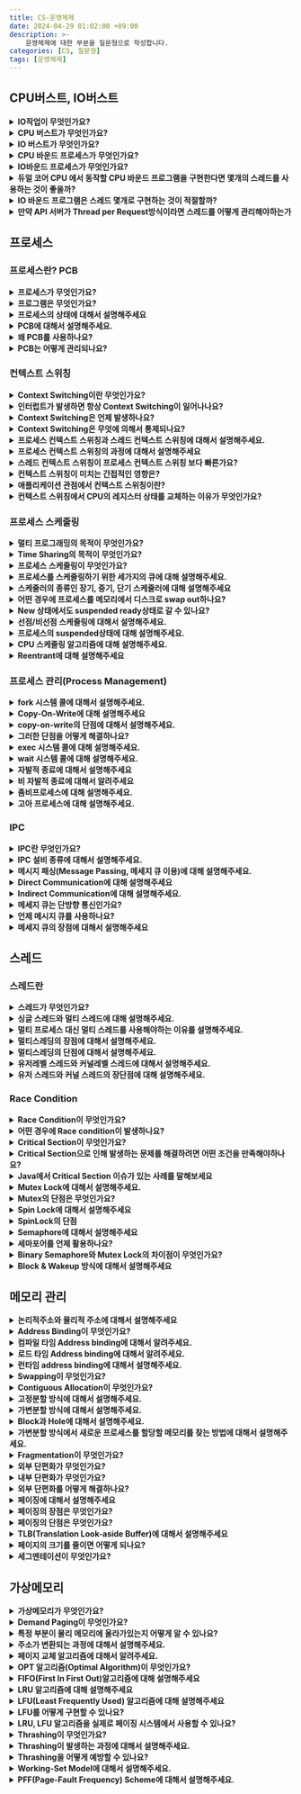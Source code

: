 ```yaml
---
title: CS-운영체제
date: 2024-04-29 01:02:00 +09:00
description: >-
    운영체제에 대한 부분을 질문형으로 작성합니다.
categories: [CS, 질문형]
tags: [운영체제]
---
```



## CPU버스트, IO버스트

<details>
<summary><b>IO작업이 무엇인가요?</b></summary>
<div markdown="1">   

- 파일을 읽고 쓰거나
- 네트워크를 통해서 데이터를 주고받거나
- 입출력 장치와 데이터를 주고받는 것
</div>
</details>

<details>
<summary><b>CPU 버스트가 무엇인가요?</b></summary>
<div markdown="1">       

프로세스가 CPU에서 한번에 연속적으로 실행되는 시간을 말합니다.
</div>
</details>

<details>
<summary><b>IO 버스트가 무엇인가요?</b></summary>
<div markdown="1">       

프로세스가 IO작업을 요청하고 결과를 받기까지 기다리는 시간을 말합니다.
</div>
</details>

<details>
<summary><b>CPU 바운드 프로세스가 무엇인가요?</b></summary>
<div markdown="1">       

- 프로세스의 IO버스트가 적고 CPU버스트가 많은 것을 말한다. 
- 동영상 편집 프로그램과 머신러닝 프로그램이 그 예이다.
</div>
</details>

<details>
<summary><b>IO바운드 프로세스가 무엇인가요?</b></summary>
<div markdown="1">       

- IO버스트가 많은 프로세스를 말한다.
- 일반적인 백엔드 API서버가 IO바운드 프로세스의 예이다.
- DB나 캐시서버에 데이터를 요청하는 것이 IO작업이고 네트워크를 타기 때문에 CPU에서 명령을 처리하는 것보다 오래 걸린다.
</div>
</details>

<details>
<summary><b>듀얼 코어 CPU 에서 동작할 CPU 바운드 프로그램을 구현한다면 몇개의 스레드를 사용하는 것이 좋을까?</b></summary>
<div markdown="1">       

CPU 바운드 프로그램은 스레드의 갯수가 너무 많아지면 오히려 컨텍스트 스위칭이 자주 발생해 오버헤드가 늘어납니다.
스레드의 갯수가 코어의 갯수와 가까울수록 하나의 작업을 오랫동안 이어나갈 수 있기 때문에 CPU 코어의 갯수와 같거나, 크게 벗어나지 않는 갯수의 스레드를 사용하는 것이 좋다고 생각한다.
</div>
</details>

<details>
<summary><b>IO 바운드 프로그램은 스레드 몇개로 구현하는 것이 적절할까?</b></summary>
<div markdown="1">     

CPU 바운드 프로그램처럼 가이드라인이 있지 않고 컴퓨터의 스펙, 프로그램의 특성에 따라서 적절한 스레드의 수를 찾아야합니다.
</div>
</details>

<details>
<summary><b>만약 API 서버가 Thread per Request방식이라면 스레드를 어떻게 관리해야하는가</b></summary>
<div markdown="1">       

백엔드 API서버가 요청이 올때마다 전담 스레드를 할당하는 `Thread per Request` 방식이라면 API서버에 스레드를 미리 만들어두고 요청이 올 때마다 스레드를 할당하는 것이 좋습니다. 몇개의 스레드를 만들어 놓을지는 여러가지 상황을 고려해서 결정해야합니다.
- API 서버의 하드웨어 스펙
- API 애플리케이션의 IO버스트 기준
- 예상되는 트래픽의 패턴
</div>
</details>

## 프로세스

### 프로세스란? PCB

<details>
<summary><b>프로세스가 무엇인가요?</b></summary>
<div markdown="1">    

프로세스란 메모리에 올라와서 실행되고 있는 작업의 단위를 말합니다.
</div>
</details>

<details>
<summary><b>프로그램은 무엇인가요?</b></summary>
<div markdown="1">     

하드디스크와 같은 저장장치에 저장되어있는 실행코드를 뜻합니다.
</div>
</details>

<details>
<summary><b>프로세스의 상태에 대해서 설명해주세요</b></summary>
<div markdown="1">     

- `New`: 프로세스가 처음 생성된 상태 말합니다.
- `Ready`: 프로세스가 CPU를 할당받기를 기다리는 상태
- `Running`: 프로세스가 CPU를 할당받고 명령을 수행중인 상태
- `Waiting`: 프로세스가 어떠한 이벤트가 발생하기를 기다리는 상태. CPU를 할당해도 당장 명령을 수행할 수 없는 상태입니다. IO작업을 기다리거나 시스템 자원을 기다리는 경우입니다.
- `Terminated`: 프로세스가 실행을 마친 상태입니다. 그래도 아직 완전히 프로세스가 제거된 상태는 아닙니다.
</div>
</details>

<details>
<summary><b>PCB에 대해서 설명해주세요.</b></summary>
<div markdown="1">     

PCB는 운영체제가 프로세스를 관리하기 위해 프로세스별로 가지고 있는 정보입니다.

프로세스의 상태와 프로세스 아이디, 프로그램 카운터, 레지스터등의 정보를 담고 있습니다.
</div>
</details>

<details>
<summary><b>왜 PCB를 사용하나요?</b></summary>
<div markdown="1">      

프로세스가 여러 개일 때 프로세스를 스케줄링을 통해서 관리합니다. 어떤 프로세스인지 알아야 관리가 가능합니다. 그래서 프로세스의 정보를 담고 있는 PCB가 필요합니다.
- CPU를 점유한 시간, 스케줄링 정보가 담겨있어 운영체제가 최적의 스케줄링 알고리즘을 적용할 수 있도록 도와준다.
- 프로세스의 코드, 데이터, 스택영역의 메모리 위치와 한계가 명시되어 있어 메모리 관리를 용이하게 한다. 
- 컨텍스트 스위칭 시 CPU의 레지스터 값을 저장하고 복구할 수 있도록 해준다.
- 프로세스의 접근 권한등의 정보가 있어 자원에 대한 보안 접근제어가 가능하게 해준다.
</div>
</details>

<details>
<summary><b>PCB는 어떻게 관리되나요?</b></summary>
<div markdown="1">      

PCB는 일반적으로 이중 연결리스트 방식으로 관리됩니다. 새로운 프로세스가 생성될 때마다 새로운 PCB가 PCB List Head에 붙고, 프로세스가 종료되면 연결리스트에서 unlink시키는 방식으로 관리됩니다.
</div>
</details>

### 컨텍스트 스위칭

<details>
<summary><b>Context Switching이란 무엇인가요?</b></summary>
<div markdown="1">      

프로세스가 실행되다가 CPU를 다른 프로세스로 넘겨주는 과정을 말합니다. 운영체제가 CPU를 내어주는 프로세스의 상태를 PCB에 저장하고, CPU를 새롭게 얻어오는 프로세스의 상태를 PCB를 통해 읽어옵니다.
</div>
</details>


<details>
<summary><b>인터럽트가 발생하면 항상 Context Switching이 일어나나요?</b></summary>
<div markdown="1">   

시스템 콜이나 인터럽트가 발생한다고 해서 무조건 Context Switching이 일어나는 것은 아닙니다. 다른 프로세스에 프로세서가 넘어가야 Context Switching 입니다. 인터럽트가 발생해도 기존에 수행하던 프로세스를 이어서 수행하는 경우도 있습니다.
</div>
</details>

<details>
<summary><b>Context Switching은 언제 발생하나요?</b></summary>
<div markdown="1">  

- 인터럽트가 발생하거나,
- CPU 사용시간을 모두 소모했거나,
- 입출력을 위해 대기해야 하는 경우 발생합니다.
</div>
</details>

<details>
<summary><b>Context Switching은 무엇에 의해서 통제되나요?</b></summary>
<div markdown="1">     

OS 커널에 의해서 통제됩니다.
</div>
</details>

<details>
<summary><b>프로세스 컨텍스트 스위칭과 스레드 컨텍스트 스위칭에 대해서 설명해주세요.</b></summary>
<div markdown="1">       
다른 프로세스들끼리 스위칭을 하는것을 `Process Context Switching`이라고 하고, 같은 프로세스의 스레드들끼리의 스위칭을 `Thread Context Switching`이라고 합니다.

둘의 공통점은

- 커널모드에서 실행된다. 컨텍스트 스위칭을 할 때는 통제권이 커널로 넘어갑니다.
- CPU의 레지스터 상태를 교체한다.

둘의 차이점은

- 스레드 컨텍스트 스위칭은 같은 프로세스에 속하기 때문에 주소관련 처리를 해줄 필요가 없다. 프로세스의 메모리 영역을 공유하기 때문이다.
- 다른 프로세스에 속하는 스레드들끼리 컨텍스트 스위칭이 일어났을 때는 메모리 주소 체계가 다르기 때문에 메모리 주소관련 처리를 추가로 수행해주어야한다. `MMU`도 새로운 프로세스의 주소체계를 바라볼 수 있도록 수정해주어야하고, 가상 메모리 주소와 실제 물리메모리 주소의 매핑정보가 담긴 `TLB`도 비워주어야한다.
</div>
</details>

<details>
<summary><b>프로세스 컨텍스트 스위칭의 과정에 대해서 설명해주세요</b></summary>
<div markdown="1">    

프로세스 컨텍스트 스위칭은 서로 다른 프로세스에 속하는 스레드들끼리 스위칭이 일어나는 것을 말합니다. 기존에 수행되던 쓰레드의 CPU상태를 저장하고, 새로운 스레드의 CPU상태를 로딩합니다. 이 과정에서 MMU가 새로운 프로세스의 메모리를 바라보도록 수정되고, TLB를 완전히 비워줍니다. 이 작업을 해주지 않으면 이전에 수행되던 프로세스의 메모리 영역에 접근하게 됩니다. 이 과정을 마치면 컨텍스트 스위칭이 끝납니다.
</div>
</details>

<details>
<summary><b>스레드 컨텍스트 스위칭이 프로세스 컨텍스트 스위칭 보다 빠른가요?</b></summary>
<div markdown="1">   

네. 프로세스 컨텍스트 스위칭에서는 메모리 관련 처리를 추가로 해주어야하기 때문에 스레드 컨텍스트 스위칭이 더 빠릅니다.
</div>
</details>

<details>
<summary><b>컨텍스트 스위칭이 미치는 간접적인 영향은?</b></summary>
<div markdown="1">   

캐시오염(cache pollution)이 있습니다. 캐시는 CPU옆에 붙어서 자주 사용하는 데이터들을 담아두어 메모리까지 가지않고도 데이터를 빠르게 가져올 수 있도록 도와주는 역할을 하는데, 프로세스 컨텍스트 스위칭이 일어나면 이전에 수행되던 프로세스가 사용하던 내용이 캐시에 담겨져 있기 때문에 필요로 하는 정보가 없을 확률이 큽니다. 그래서 메모리에 접근해야하기 때문에 성능에 안좋은 영향을 끼치기도 합니다.
</div>
</details>

<details>
<summary><b>애플리케이션 관점에서 컨텍스트 스위칭이란?</b></summary>
<div markdown="1">       
애플리케이션 관점에서는 순수한 오버헤드입니다. 프로그램의 동작과는 상관없이 CPU를 잡아먹는 간접 비용입니다.
</div>
</details>

<details>
<summary><b>컨텍스트 스위칭에서 CPU의 레지스터 상태를 교체하는 이유가 무엇인가요?</b></summary>
<div markdown="1">  

CPU의 레지스터에는 프로세스를 수행하기 위한 데이터들이 담겨있습니다. 프로세스의 스위칭이 일어나서 프로세스가 다시 수행될 때 상태정보를 담고 있어야 하기 때문이다.
</div>
</details>


### 프로세스 스케줄링

<details>
<summary><b>멀티 프로그래밍의 목적이 무엇인가요?</b></summary>
<div markdown="1">       

CPU를 최대한 활용하기 위해서 몇몇 프로세스를 항상 실행시키는 것 입니다. 
</div>
</details>

<details>
<summary><b>Time Sharing의 목적이 무엇인가요?</b></summary>
<div markdown="1">       

프로세스간에 CPU를 빠르게 전환해서 사용자가 각 프로그램이 실행되는 동안 서로 상호작용할 수 있도록 하는 것 입니다.
</div>
</details>

<details>
<summary><b>프로세스 스케줄링이 무엇인가요?</b></summary>
<div markdown="1">       

프로세스 스케줄링이란 CPU를 어떤 프로세스에 할당할 것인지 결정하는 것을 말합니다.
</div>
</details>

<details>
<summary><b>프로세스를 스케줄링하기 위한 세가지의 큐에 대해 설명해주세요.</b></summary>
<div markdown="1">       

프로세스를 스케줄링 하기 위한 큐에는 `Job Queue`, `Ready Queue`, `Device Queue`가 있습니다. 
- `Job Queue`는 하드디스크에 있는 프로그램이 실행되기 위해 메인 메모리의 할당을 기다리는 큐
- `Ready Queue`는 현재 메모리 내에 있고, CPU를 할당받기를 기다리는 프로세스의 집합,
- `Device Queue`는 Device I/O작업을 대기하고 있는 프로세스의 집합입니다.

</div>
</details>

<details>
<summary><b>스케줄러의 종류인 장기, 중기, 단기 스케줄러에 대해 설명해주세요</b></summary>
<div markdown="1">       

![image](https://github.com/mynameisjaehoon/mynameisjaehoon.github.io/assets/76734067/228fd52a-91d4-42fa-b9a2-ca0703fbd6d5)

사용할 수 있는 메모리는 한정되어 있는데 프로세스들이 한꺼번에 메모리에 올라올 경우 디스크에 임시로 저장됩니다. 장기스케줄러는 디스크에 있는 프로세스 중에서 어떤 프로세스를 Ready Queue로 보낼지 결정하는 스케줄러입니다. 디스크와 메모리 사이의 스케줄링을 담당하고 `실행중인 프로세스의 수를 제어한다는 점`이 특징입니다.

단기 스케줄러는 메모리에 올라와 있는 프로세스 중 어떤 프로세스에게 CPU를 할당할지를 결정합니다. 메모리와 CPU사이의 스케줄링 담당하여 Ready Queue에 있는 프로세스중 어떤 프로세스에 CPU를 할당할지 결정합니다.

중기 스케줄러는 여유공간의 마련을 위해 어떤 프로세스를 메모리에서 디스크로 swap out 할지 결정하는 스케줄러입니다. 시스템의 메모리에 너무 많은 프로그램이 올라오는 것을 제어하기 위해서 사용합니다. 이 스케줄러도 `실행중인 프로세스의 수를 제어한다는 점`이 특징입니다.

</div>
</details>

<details>
<summary><b>어떤 경우에 프로세스를 메모리에서 디스크로 swap out하나요?</b></summary>
<div markdown="1">       
ready 상태에서 계속 CPU를 점유하지 못하거나 sleep 상태에서 ready 상태로 넘어가지 못하는 프로세스는 실행도 잘 되지 못하면서 메모리에서 자리만 차지하게 됩니다. 이때 세컨더리 스토리지로 swap out 됩니다.
</div>
</details>

<details>
<summary><b>New 상태에서도 suspended ready상태로 갈 수 있나요?</b></summary>
<div markdown="1">  

원래는 메모리를 할당받아서 ready 상태가 되어야하는데 여러가지 문제로 인해서 메모리 할당을 받지 못하면 suspended ready 상태로 갈 수 있습니다.
</div>
</details>

<details>
<summary><b>선점/비선점 스케줄링에 대해서 설명해주세요.</b></summary>
<div markdown="1">       

- 선점(preemptive)은 `OS가 CPU의 사용권을 선점할 수 있는 경우`를 말합니다. 현재 수행하고 있는 작업이 있다고 하더라도 강제로 CPU를 회수할 수 있습니다.
- 비선점(Non-Preemptive)는 프로세스가 종료되거나 I/O이벤트가 발생하기 전까지 실행을 보장하는 것을 의미합니다.
</div>
</details>

<details>
<summary><b>프로세스의 suspended상태에 대해 설명해주세요.</b></summary>
<div markdown="1">       

중기 스케줄러에 의해 프로세스가 메모리에서 디스크로 swap out되면 `suspended` 상태가 됩니다. 외부적인 이유로 프로세스의 수행이 정지된 상태를 말합니다. blocked된 상태는 Device의 I/O작업을 기다리는 상태이기 때문에 스스로 ready상태로 돌아갈 수 있지만 이 suspended 상태는 외부적인 이유로 중지되었기 때문에 스스로 돌아갈 수 없습니다.
</div>
</details>

<details>
<summary><b>CPU 스케줄링 알고리즘에 대해 설명해주세요.</b></summary>
<div markdown="1">       

Ready Queue에 있는 프로세스 중 어떤 프로세스에 CPU를 할당할지 결정하는 알고리즘을 말합니다. `FCFS`, `SJF`, `SRTF`, `Priority-Scheduling`, `RR` 등의 알고리즘이 있습니다.

`FCFS`는 먼저 온 작업을 먼저 처리해주는 방식입니다. 소요시간이 긴 프로세스가 먼저 도달하게 되면 효율성이 낮아집니다.

`SJF`는 다른 프로세스가 먼저 도착했어도 CPU사용시간이 짧은 프로세스에게 CPU를 우선적으로 할당하는 방법입니다.  효율성을 추구하긴 하지만 수행시간이 긴 프로세스의경우 우선순위가 계속 뒤로 밀려서 영원히 CPU를 할당받지 못할 수도 있는 starvation문제가 발생할 수도 있습니다.

`Priority Scheduling`은 프로세스에 우선순위를 주고 우선순위가 높은 프로세스를 먼저 수행하는 것입니다. 이 또한 starvation문제가 발생할 수도있고, 이를 우선순위가 낮은 프로세스라도 기다리는 시간이 길어질수록 높은 우선순위를 주는 aging이라는 방식을 통해 해결할 수 있습니다.

`Round Robin`은 각 프로세스가 time quantum이라는 동일한 크기의 할당시간을 가지고 할당시간이 끝나면 다음 프로세스에게 CPU의 할당을 넘기게 됩니다.
time quantum이 너무 길어지면 FCFS알고리즘과 다를 바가 없어지고, 너무 짧으면 context switching이 너무 길어져 그만큼 오버헤드가 많이 소모됩니다.
</div>
</details>

<details>
<summary><b>Reentrant에 대해 설명해주세요</b></summary>
<div markdown="1">       

어떤 함수가 Reentrant하다는 것은 여러 스레드가 동시에 접근해도 항상 같은 실행 결과를 보장한다는 의미입니다. 
</div>
</details>

### 프로세스 관리(Process Management)

<details>
<summary><b>fork 시스템 콜에 대해서 설명해주세요.</b></summary>
<div markdown="1">       

fork를 이용하면 부모를 그대로 복사해서 현재 프로세스와 pid만 다른 새로운 프로세스를 생성합니다.
</div>
</details>

<details>
<summary><b>Copy-On-Write에 대해 설명해주세요</b></summary>
<div markdown="1">       

리소스가 복제되었지만 수정되지 않은 경우 새로운 리소스를 만들 필요 없이 복사본과 원본이 같은 리소스를 공유하다가, 복사본이 수정되었을 때만 새 리소스를 만드는 방법입니다. 쓰기 작업을 하기 전까지 copy작업을 지연시켜서 효율성을 높여줍니다.
</div>
</details>

<details>
<summary><b>copy-on-write의 단점에 대해서 설명해주세요.</b></summary>
<div markdown="1">       

많은 양의 RAM을 사용하고 copy하는데 시간이 오래 걸린다는 단점이 있습니다.
</div>
</details>

<details>
<summary><b>그러한 단점을 어떻게 해결하나요?</b></summary>
<div markdown="1">       

프로세스의 전체 주소공간이 아니라 페이지 테이블을 복사하는 것으로 해결할 수 있습니다.
</div>
</details>

<details>
<summary><b>exec 시스템 콜에 대해 설명해주세요.</b></summary>
<div markdown="1">       

exec 시스템 콜은 어떤 프로그램을 완전히 새로운 프로세스로 태어나도록 하는 역할을 합니다. 프로세스가 exec 시스템 콜을 통해 다른 프로그램을 수행할 수 있도록 해줍니다.
</div>
</details>

<details>
<summary><b>wait 시스템 콜에 대해 설명해주세요.</b></summary>
<div markdown="1">       

wait 시스템콜은 부모프로세스가 자식프로세스가 종료 될때까지 대기하도록 하는 시스템 콜입니다. 자식 프로세스가 종료되면 커널이 부모 프로세스를 깨워 Ready 상태로 만듭니다.
</div>
</details>

<details>
<summary><b>자발적 종료에 대해서 설명해주세요</b></summary>
<div markdown="1">       

프로세스가 마지막 명령문을 수행하고 운영체제에 exit명령어를 통해서 이에 대해 알려주는 것을 말합니다. 그러면 프로세스의 각종 자원들이 운영체제에 반납됩니다.
</div>
</details>

<details>
<summary><b>비 자발적 종료에 대해서 알려주세요</b></summary>
<div markdown="1">       

부모프로세스가 자식프로세스를 강제로 종료시키는 것을 말합니다. 자식이 할당된 자원의 한계치를 넘어서거나 자식에게 할당된 작업이 더 이상 필요하지 않거나, 부모 프로세스가 종료되는 경우에 발생합니다. 운영체제는 기본적으로 부모 프로세스가 종료되는 경우 자식이 계속 수행되는 것을 허용하지 않기 때문에 자식 프로세스를 단계적으로 종료시켜나갑니다.

하지만 프로세스의 비 정상적인 종료로 인해서 좀피 프로세스나 고아 프로세스같은 유형의 프로세스가 존재할 수 있습니다.
</div>
</details>

<details>
<summary><b>좀비프로세스에 대해 설명해주세요.</b></summary>
<div markdown="1">       
실행이 끝났지만 아직 프로세스의 정보가 메모리에 남아있는 프로세스를 말합니다. 프로세스가 종료되었지만 버그나 에러로 인해서 해당 프로세스의 부모가 아직 wait를 통해 정보를 수집하지 못한 상태입니다. 모든 프로세스는 잠깐 좀비프로세스 상태로 존재할 수 있습니다.
</div>
</details>

<details>
<summary><b>고아 프로세스에 대해 설명해주세요.</b></summary>
<div markdown="1">       

부모가 wait를 호출하지 않고 종료되었을 때 자식 프로세스를 말합니다. 즉 부모는 종료되었지만 자식은 아직 종료되지 못한 상태입니다. 이런 경우에는 init process가 고아 프로세스의 부모가 되고 주기적으로 wait를 호출해서 고아 프로세스의 종료 상태(exit status)를 수집하게 됩니다
</div>
</details>

### IPC

<details>
<summary><b>IPC란 무엇인가요?</b></summary>
<div markdown="1">       

프로세스는 독립적인 메모리 공간을 가지고 있기 때문에 서로 영향을 끼치지 않는데 이런 프로세스들 사이에서도 메모리를 공유해야하는 경우가 있습니다. 이를 가능하게 해주는 것이 IPC이고, 프로세스가 커널이 제공하는 IPC설비를 이용해서 프로세스간 통신을 할 수 있습니다.
</div>
</details>

<details>
<summary><b>IPC 설비 종류에 대해서 설명해주세요.</b></summary>
<div markdown="1">       

IPC 설비 종류에는 `PIPE`, `Named PIPE`, `Message Queue`, `Shared Memory`가 있습니다.

먼저 PIPE는 두개의 프로세스를 연결하는데 사용됩니다. 한쪽의 프로세스는 쓰기만하고 다른 한쪽의 프로세스는 읽기만 할때 유용한 통신으로, 한쪽 방향으로 통신이 가능한 반 이중 통신이라고 합니다. 매우 간단하게 사용할 수 있기 때문에 단순한 데이터의 흐름일 때는 파이프를 사용하는 것이 좋습니다. 하지만 양방향 통신을 위해서는 두개의 파이프를 구현해야한다는 점이 단점입니다.

익명파이프는 통신상대를 명확히 알 수 있는 경우, 즉 부모 자식관계의 프로세스들사이에서 사용하지만 `Named PIPE`는 전혀 모르는 상태의 프로세스들 사이의 통신에도 사용할 수 있습니다. 익명 파이프와 마찬가지로 양방향 통신을 하려면 2개의 파이프를 구현해야한다는 단점이 있습니다.

`Message Queue`는 입출력방식은 `Named PIPE`와 동일하지만 다른 점은 파이프처럼 데이터의 흐름이 아니라 메모리 공간이라는 점입니다.

`Shared Memory`는 데이터 자체를 공유하도록 지원해주는 설비입니다. 프로세스가 공유메모리의 할당을 요청하면 커널이 해당 프로세스에 메모리 공간을 할당해주고 이후 모든 프로세스가 해당 메모리 영역에 접근할 수 있게 됩니다. 중개자 없이 바로 메모리에 접근할 수 있으므로 IPC중에서 가장 빠르게 동작합니다.
</div>
</details>

<details>
<summary><b>메시지 패싱(Message Passing, 메세지 큐 이용)에 대해 설명해주세요.</b></summary>
<div markdown="1">       

메시지 패싱은 커널의 메세지 큐를 통해 메세지를 주고받는 것을 말합니다. Context Switch가 발생하기 때문에 속도가 느리지만 커널이 기본 기능을 제공하기 때문에 공유 메모리 방식보다 구현이 쉽습니다. 메시지 패싱에서 Direct/Indirect Communication 이라는 두 가지 방식으로 나뉩니다.
</div>
</details>

<details>
<summary><b>Direct Communication에 대해 설명해주세요</b></summary>
<div markdown="1">

Direct Communication은 통신하려는 프로세스의 이름을 명시적으로 표시하는 방법입니다. 통신하고자 하는 모든 프로세스에 링크가 자동으로 생성되기 때문에 각각의 프로세스들은 서로의 이름만 알면됩니다.

하지만 모든 프로세스의 이름을 알아야하고 모듈성이 좋지 않다는 단점이 있습니다. 모듈성이란 구성요소의 일부분을 변경할 때 전체에 영향을 미치지 않도록 설계되어있는 것을 말하는데 Direct Commucation은 어떤 프로세스의 이름을 변경하면 연결되어있는 모든 Sender와 Receiver의 정보를 바꾸어야하기 때문입니다.
</div>
</details>

<details>
<summary><b>Indirect Communication에 대해 설명해주세요.</b></summary>
<div markdown="1">       

Indirect Communication은 메세지를 프로세스가 직접 전달하는 것이 아니라 메일박스를 통해서 전달하는 것을 말합니다.
</div>
</details>

<details>
<summary><b>메세지 큐는 단방향 통신인가요?</b></summary>
<div markdown="1">       

메세지 큐는 프로세스간 양방향통신을 할 수 있습니다. 심지어 자기자신에게도 보내고 받을 수 있습니다.
</div>
</details>

<details>
<summary><b>언제 메시지 큐를 사용하나요?</b></summary>
<div markdown="1">       

메세지 큐는 소비자가 어느 시점에 큐에 있는 데이터를 가져가서 소비하는지는 보장하는 것이 아니라 언젠가는 소비 될것이라고 맡겨두는 것이기 때문에 실패하면 치명적인 핵심작업 보다는 애플리케이션의 부가적인 작업에서 사용하는 것이 좋다고 생각한다.
</div>
</details>

<details>
<summary><b>메세지 큐의 장점에 대해서 설명해주세요</b></summary>
<div markdown="1">       

- 메세지 큐는 생산된 메세지에 대한 동기화 처리를 진행하지 않고 큐에 넣어두어 비동기로 처리할 수 있습니다.
- 생산자 서비스와 소비자 서비스가 독립적으로 행동하게되어 비즈니스 결합도가 낮아집니다.
</div>
</details>

## 스레드

### 스레드란
<details>
<summary><b>스레드가 무엇인가요?</b></summary>
<div markdown="1">

스레드는 CPU수행의 기본단위 입니다. Thread Id, PC, Register Set, Stack Space로 구성되고 각각의 스레드가 자신의 레지스터 상태와 스택을 가집니다. 하지만 Code, Data 영역이나 다른 운영체제 자원들은 스레드끼리 공유합니다.
</div>
</details>

<details>
<summary><b>싱글 스레드와 멀티 스레드에 대해 설명해주세요.</b></summary>
<div markdown="1">

한 프로세스가 한번에 하나의 스레드를 이용하여 한 작업만 수행하는 것을 싱글 스레드라고 하고, 한 프로세스가 여러 스레드를 이용하여 여러 작업을 동시에 수행하는 것을 멀티스레드 라고 합니다.
</div>
</details>


<details>
<summary><b>멀티 프로세스 대신 멀티 스레드를 사용해야하는 이유를 설명해주세요.</b></summary>
<div markdown="1">

1. Process Context Switching 비용이 Thread Context Switching 보다 많이듭니다. Process Context Switching은 메모리 주소관련 작업을 추가로 처리해주어야 하기 때문입니다.
2. 두 프로세스가 하나의 데이터를 공유하려면 메시지 패싱이나 공유메모리 또는 파이프를 사용해야하는데 이것은 효율도 떨어지고 개발자가 구현하고 관리하기도 어렵기 때문입니다.
</div>
</details>

<details>
<summary><b>멀티스레딩의 장점에 대해서 설명해주세요.</b></summary>
<div markdown="1">

1. 응답성이 좋습니다. 싱글 스레드인경우 작업이 끝나기 전까지 사용자에게 응답하지 않지만 멀티스레드인 경우 작업을 분리해서 실행하기 때문에 실시간으로 사용자에게 응답할 수 있습니다.
2. 자원공유에 좋습니다. 프로세스는 오직 공유메모리나 메시지 패싱을 통해서 자원을 공유할 수 있지만 스레드는 자신이 속한 프로세스 내의 스레드들과 메모리와 자원을 공유하여 효율적으로 사용할 수 있습니다.
3. 프로세스를 생성하는 비용보다 스레드를 새로 생성하는 것이 훨씬 싸고 Context Switching의 오버헤드도 스레드가 더 경제적입니다.
4. 싱글 스레드인 경우 한 프로세스는 오직 한 프로세서에서만 수행가능하지만 멀티 스레드인경우 한 프로세스를 여러 프로세서에서 수행할 수 있습니다.
</div>
</details>

<details>
<summary><b>멀티스레딩의 단점에 대해서 설명해주세요.</b></summary>
<div markdown="1">
같은 프로세스 내의 스레드끼리 자원을 공유하기 때문에 동시성문제를 고려해야합니다.
</div>
</details>

<details>
<summary><b>유저레벨 스레드와 커널레벨 스레드에 대해서 설명해주세요.</b></summary>
<div markdown="1">

유저 스레드는 커널 위에서 커널의 도움 없이 유저 수준의 스레드 라이브러리가 관리하는 스레드이고 커널 스레드는 커널이 지원하는 스레드 입니다.
</div>
</details>

<details>
<summary><b>유저 스레드와 커널 스레드의 장단점에 대해 설명해주세요.</b></summary>
<div markdown="1">

커널 스레드를 사용하면 안정적이지만 유저모드에서 커널모드로 계속 바꿔줘야 하기 때문에 성능이 저하됩니다. 반대로 유저모드를 사용하면 안정성은 떨어지지만 성능이 저하되지는 않습니다.
</div>
</details>

### Race Condition

<details>
<summary><b>Race Condition이 무엇인가요?</b></summary>
<div markdown="1">

여러 프로세스와 스레드가 동시에 같은 데이터에 접근할 때 타이밍이나 접근 순서에 따라 결과가 달라질 수 있는 상황을 말한다.
</div>
</details>

<details>
<summary><b>어떤 경우에 Race condition이 발생하나요?</b></summary>
<div markdown="1">

1. 커널모드로 코드를 수행하던 중 인터럽트가 발생하는 경우.
    - 프로세스는 서로 할당받은 메모리만 사용하지만 커널은 서로 다른 프로세스 끼리도 공유하기 때문에 발생한다.
    - 작럽업 중 인터트가 발생하더라도 작업이 끝나고 인터럽트를 처리하도록 처리순서를 부여하면 해결할 수 있다.
2. 프로세스가 시스템 콜을 호출해서 커널모드로 수행중일 때 컨텍스트 스위칭이 발생하는 경우.
    - 사용자 프로세스가 시스템콜을 호출하여 커널안에 존재하는 변수를 수정했을 때 CPU시간이 만료되어 컨텍스트 스위칭이 일어나고 다른 프로세스가 이전 프로세스와 동일한 시스템콜을 호출하여 동일한 변수에 접근할 때 문제가 발생하는 케이스이다.
    - 커널모드에 있을 때는 CPU를 빼앗지 않는 방법으로 해결할 수 있다.
3. 멀티 프로세서에서 공유 메모리의 커널 데이터의 접근하는 경우.
    - 커널 내부의 변수에 접근할 때 lock, semaphore를 걸어 접근할 수 있는 프로세스의 수를 제어하는 방법으로 해결할 수 있다.
</div>
</details>

<details>
<summary><b>Critical Section이 무엇인가요?</b></summary>
<div markdown="1">

공유 자원을 사용하는 코드 영역을 Critical Section이라고 합니다.
</div>
</details>


<details>
<summary><b>Critical Section으로 인해 발생하는 문제를 해결하려면 어떤 조건을 만족해야하나요?</b></summary>
<div markdown="1">

1. Mutual Exclusive(상호배제) : 이미 한 프로세스가 Critical Section에서 작업 중이면 다른 프로세스는 Critical Section에서 작업할 수 없다.
2. Progress(진행): Critical Section에서 작업중인 프로세스가 없다면 Critical Section에 진입하고자 하는 프로세스가 있는 경우 진입할 수 있어야한다.
3. Bounded Waiting (한정 대기): 프로세스가 Critical Section에 진입하고자 할 때 무한정 대기하도록 해서는 안된다.

이 세가지의 조건을 만족해야 Critical Section의 해결책이라고 말할 수 있습니다.
</div>
</details>


<details>
<summary><b>Java에서 Critical Section 이슈가 있는 사례를 말해보세요</b></summary>
<div markdown="1">

자주 쓰이는 자바 클래스 중에 SimpleDateFormat 이라는 클래스는 동기화 되지 않은 것이 있습니다. 
</div>
</details>

<details>
<summary><b>Mutex Lock에 대해서 설명해주세요.</b></summary>
<div markdown="1">

Mutex는 공유자원에 동시에 접근하는 것을 막기 위해서 Critical Section에 진입하는 프로세스가 Lock을 획득하고, 나올 때 Lock을 방출해서 동시에 접근하지 않도록 하는 방법입니다. lock이 하나만 존재할 수 있는 락킹 메커니즘을 따릅니다. 
</div>
</details>

<details>
<summary><b>Mutex의 단점은 무엇인가요?</b></summary>
<div markdown="1">
Critical Secion을 이미 어떤 프로세스가 사용 중인 경우 다른 프로세스들은 Critical Section에 진입하려 시도하기 때문에 cpu를 낭비하게 됩니다.
</div>
</details>

<details>
<summary><b>Spin Lock에 대해서 설명해주세요</b></summary>
<div markdown="1">

Spin Lock은 프로세스가 Lock이 반환됐는지 지속적으로 확인하는 방법입니다. Critical Section에 진입을 위한 대기시간이 짧을 때, Context Switching하는 비용보다 기다리는 비용이 더 효율적인 상황을 위해서 고안된 개념입니다.
</div>
</details>

<details>
<summary><b>SpinLock의 단점</b></summary>
<div markdown="1">

Lock을 확인하는 동안 CPU자원을 계속 낭비한다는 단점이 있습니다.
</div>
</details>

<details>
<summary><b>Semaphore에 대해서 설명해주세요</b></summary>
<div markdown="1">

카운터를 사용해서 동시에 자원에 접근할 수 있는 프로세스의 수를 제한하는 방법입니다. 

세마포어에는 `Counting Semaphore`, `Binary Semaphore` 두종류가 있습니다. 

1. `Counting Semaphore`: 카운터 값의 범위가 0이상으로 제한이 없고, 남아있는 자원의 수를 세는데 사용됩니다.
2. `Binary Semaphore`는 카운터 값이 오직 0과 1입니다. Mutex Lock과 동일한 역할을 합니다.
</div>
</details>

<details>
<summary><b>세마포어를 언제 활용하나요?</b></summary>
<div markdown="1">
동기화를 시켜주거나, 작업의 순서를 정해주어야할 때 사용합니다. 
</div>
</details>

<details>
<summary><b>Binary Semaphore와 Mutex Lock의 차이점이 무엇인가요?</b></summary>
<div markdown="1">

첫번째로 매커니즘이 다릅니다. 바이너리 세마포어는 시그널링 매커니즘에 기반한 기능이고 뮤텍스는 잠금 매커니즘에 기반한 기능입니다. 그리고 바이너리 세마포어는 꼭 세마포어를 얻은 쓰레드가 아니더라도 다른 우선순위가 높은 쓰레드가 시그널을 통해서 잠금을 해제할 수 있지만 뮤텍스는 잠금을 건 쓰레드만이 해제할 수 있습니다. 바이너리 세마포어는 소유권이 없지만 뮤텍스는 소유자만 잠금을 해제할 수 있기 때문입니다.

> 여기서 오는 속도의 차이가 있기 때문에 두 가지 중에 선택해야한다면 인스턴스의 수가 많을 때는 바이너리 세마포어를 사용하고 인스턴스가 하나라면 뮤텍스를 사용하는 것이 좋다고 생각합니다.
</div>
</details>

<details>
<summary><b>Block & Wakeup 방식에 대해서 설명해주세요</b></summary>
<div markdown="1">

세마포어를 얻지 못한 프로세스가 무한정 대기하는 Busy Waiting 문제를 해결하기 위해서 Critical Section 진입을 실패한 프로세스를 기다리게 하지 않고 Block 시킨 후 Critical Section 자리가 나면 다시 깨워주는 방법입니다.

하지만 일반적으로 Busy Waiting이 비 효율적이지만, Critical Section이 매우 짧은 경우 Block & Wakeup 방식의 오버헤드가 더 커질수도 있습니다.
</div>
</details>

## 메모리 관리

<details>
<summary><b>논리적주소와 물리적 주소에 대해서 설명해주세요</b></summary>
<div markdown="1">

프로세스의 주소는 논리적 주소와 물리적 주소로 나뉩니다. 논리적 주소는 CPU가 생성하는 주소이고 프로세스마다 독립적으로 가지는 주소공간이기 때문에 프로세스 내부에서 사용하고 각 프로세스마다 0부터 시작합니다.

물리적 주소는 프로그램이 실행되기 위해 실제로 RAM에 올라가는 주소를 말합니다.
</div>
</details>

<details>
<summary><b>Address Binding이 무엇인가요?</b></summary>
<div markdown="1">

Address Binding은 어떤 프로그램이 메모리의 어느 위치에 올라갈지 결정하는 것을 말한다. 바인딩 되는 시점에 따라서 컴파일 타임, 로드 타임, 런타임으로 나뉩니다.
</div>
</details>

<details>
<summary><b>컴파일 타임 Address binding에 대해서 알려주세요.</b></summary>
<div markdown="1">

프로세스의 물리적주소가 컴파일 타임에 결정되는 것을 말합니다. 프로세스가 메모리의 어디에 들어갈지 미리 알고 있다면 컴파일러가 절대주소, 고정된 주소를 생성합니다. 따라서 위치가 변경된다면 재컴파일을 해주어야합니다. 컴파일 타임의 주소는 할당한 논리적 주소와 물리적 주소가 동일하다는 특징이 있습니다.

하지만 컴파일 타임의 주소 할당은 주소가 고정되어 있기 때문에 메모리 상에 빈 공간이 많이 발생할 수 있어 비효율적이고, 로드하려는 위치에 이미 다른 프로세스가 존재할 수도 있습니다.
</div>
</details>

<details>
<summary><b>로드 타임 Address binding에 대해서 알려주세요.</b></summary>
<div markdown="1">

로드타임 주소는 로더가 프로세스를 메모리에 로드하는 시점에 물리적주소를 결정하는 방법입니다. 따라서 로드 타임 주소 할당은 논리적 주소와 물리적주소가 다릅니다.

하지만 프로세스 내에 실제 메모리 주소를 참조하는 명령어들이 많아서 이 주소를 하나하나 바꾸어 주어야하기 때문에 로딩할 때 시간이 오래 걸릴 수 있다는 단점이 있습니다.

컴파일 타임과 로드 타임 address binding은 잘 사용되지 않습니다.
</div>
</details>

<details>
<summary><b>런타임 address binding에 대해서 설명해주세요.</b></summary>
<div markdown="1">

프로세스가 실행 될 때 메모리주소를 바꾸는 방법입니다. 런타임에 물리적 주소가 결정되고 실행 도중에 주소가 바뀔 수 있습니다. CPU가 주소를 참조할 때마다 address mapping table을 이용해서 binding을 점검합니다.

런타임 주소할당은 MMU(Memory Management Unit)을 이용해서 논리적 주소를 물리적 주소로 바꾸어줍니다. 프로세스가 CPU에서 수행되면서 생성해내는 모든 주소값에 대해서 base register 값을 더해서 물리적 주소를 생성하는 방식입니다. base register는 하나이기 때문에 여러 프로세스끼리 공유할 수 있습니다.

Limit Register는 논리적 주소의 범위이고, base register는 접근할 수 있는 물리적 주소의 최솟값을 나타냅니다.

주의해야할 점은 커널모드일 경우에는 MMU가 물리적인 주소로 변환하지 않고 논리적 주소를 그대로 사용하기 때문에 커널모드인지 체크하는 과정도 담겨있습니다.
</div>
</details>

<details>
<summary><b>Swapping이 무엇인가요?</b></summary>
<div markdown="1">
프로세스를 메모리에서 디스크로 내보내고 들여보내는 것을 Swapping이라고 합니디. 메모리의 크기는 크지 않기 때문에 메모리에 있던 프로세스를 임시로 디스크에 보냈다가 다시 가져오는 상황이 발생하곤 합니다. 이때 디스크로 내보내는 것을 swap out, 메모리로 가져오는 것을 swap in 이라고 합니다. 일반적으로 중기 스케줄러에 의해서 swap out 시킬 프로세스가 결정되고 우선순위가 낮은 프로세스부터 swap out 됩니다.
</div>
</details>

<details>
<summary><b>Contiguous Allocation이 무엇인가요?</b></summary>
<div markdown="1">

Contiguous Allocation은 말 그대로, 각 프로세스들이 연속적인 메모리 공간을 차지하게 되는 것을 말합니다. 
</div>
</details>

<details>
<summary><b>고정분할 방식에 대해서 설명해주세요.</b></summary>
<div markdown="1">

- 프로세스의 크기와 상관없이 메모리를 같은 크기로 나누는 것입니다. 
- 메모리를 일정한 크기로 나누어 관리하기 때문에 메모리 관리가 수월합니다.
- 단, 일정하게 나누어진 공간보다 작은 프로세스가 올라올 경우 메모리 낭비가 발생한다는 단점이 있습니다.

</div>
</details>

<details>
<summary><b>가변분할 방식에 대해서 설명해주세요.</b></summary>
<div markdown="1">

- 가변분할 방식은 프로세스의 크기에 따라 메모리를 나누는 것입니다.
- 가변 분할 방식에서는 프로세스를 한 덩어리로 처리하여 하나의 프로세스가 연속된 공간에 배치됩니다.
- 가변 분할 방식은 메모리 관리가 복잡하다. 메모리 통합 등 부가적인 작업이 필요하다.
</div>
</details>

<details>
<summary><b>Block과 Hole에 대해서 설명해주세요.</b></summary>
<div markdown="1">

Contiguous Allocation에서 메모리를 분할하는 단위를 Block이라고 하고 프로세스가 사용할 수 있는 메모리 Block을 Hole이라고 합니다.
</div>
</details>

<details>
<summary><b>가변분할 방식에서 새로운 프로세스를 할당할 메모리를 찾는 방법에 대해서 설명해주세요.</b></summary>
<div markdown="1">

`First-Fit`, `Best-Fit`, `Worst-Fit` 세가지 방법이 있습니다.

- `First-Fit`은 크기가 n이상인 Hole중 최초로 발견한 Hole에 할당하는 방법입니다.
- `Best-Fit`은 크기가 n이상인 Hole중 가장 작은 Hole을 찾아 할당하는 방법입니다. Hole의 크기가 정렬되어 있지 않다면 모든 Hole을 탐색해야합니다. 
- `Worst-fit`은 가장 큰 Hole에 할당하는 방법입니다. 
</div>
</details>

<details>
<summary><b>Fragmentation이 무엇인가요?</b></summary>
<div markdown="1">

Fragmentation 이란 메모리에 프로세스가 적재되고 제거되는 일이 반복되면 프로세스들이 차지하는 메모리 틈 사이에 사용하지 못할 만큼의 작은 공간들이 늘어나는 현상을 말합니다. 외부 단편화(external fragmentation)과 내부 단편화(internal fragmentation)으로 나뉩니다.
</div>
</details>

<details>
<summary><b>외부 단편화가 무엇인가요?</b></summary>
<div markdown="1">

외부 단편화는 총 남아있는 공간을 계산 했을 때 프로세스가 들어갈 수 있음에도 불구하고 공간이 연속하지 않아 사용할 수 없는 경우를 말합니다.
</div>
</details>

<details>
<summary><b>내부 단편화가 무엇인가요?</b></summary>
<div markdown="1">

프로세스가 사용하는 메모리 공간보다 분할된 공간이 더 커서 메모리가 남는 경우를 말합니다.
</div>
</details>

<details>
<summary><b>외부 단편화를 어떻게 해결하나요?</b></summary>
<div markdown="1">

외부 단편화를 해결할 수 있는 방법으로는 Compaction(압축)이 있습니다. 프로세스가 사용하는 공간들을 한쪽으로 몰아서 공간을 확보하는 작업입니다. 하지만 비용이 많이드는 작업이라 효율적이지는 않습니다.
</div>
</details>

<details>
<summary><b>페이징에 대해서 설명해주세요</b></summary>
<div markdown="1">

페이징은 연속적으로 메모리를 할당하는 것이 아니라 블록단위로 메모리를 할당하는 방식입니다. 이 방법을 사용하면 외부 단편화의 압축작업의 비효율성을 해결할 수 있습니다.

메모리는 프레임, 프로세스는 페이지라 불리는 고정 크기의 블록으로 분리됩니다. 한 프로세스가 사용하는 공간은 여러 페이지로 나뉘어 관리되고, 각각의 페이지는 순서와 관계없이 메모리의 프레임에 매핑되어 저장됩니다.

프로세스가 순서대로 메모리에 저장되어 있지 않기 때문에 프로세스를 실행하기 위해서는 페이지가 어느 프레임에 들어있는지를 알아야 합니다. 이에 대한 정보가 페이지 테이블에 저장되어 있고 이것을 사용하여 논리적 주소를 물리적 주소로 변경합니다.
</div>
</details>

<details>
<summary><b>페이징의 장점은 무엇인가요?</b></summary>
<div markdown="1">
페이지들이 연속할 필요가 없기 때문에 외부단편화를 해결할 수 있고 할당과 해제가 빠르다는 장점이 있습니다.
</div>
</details>

<details>
<summary><b>페이징의 단점은 무엇인가요?</b></summary>
<div markdown="1">
페이징의 단점은 내부단편화를 해결하지 못하고 페이지 테이블을 위한 메모리가 추가로 소모된다는 점이 단점입니다. 그리고 페이지 테이블이 메모리에 상주하기 때문에 2번의 메모리 접근이 필요해져 속도가 느려집니다.
</div>
</details>

<details>
<summary><b>TLB(Translation Look-aside Buffer)에 대해서 설명해주세요</b></summary>
<div markdown="1">

![image](https://github.com/mynameisjaehoon/mynameisjaehoon.github.io/assets/76734067/b1316ab9-355d-403d-9788-94c9eaa8f844)

- 가상메모리 주소를 물리적인 주소로 변환하는 속도를 높이기 위해서 사용되는 캐시입니다.
- TLB를 사용하지 않으면 모든 가상메모리 참조는 두번의 메모리 참조가 필요하기 때문에 사용합니다.
    - 페이지 테이블 항목을 참조할 때 한번
    - 실제 물리메모리를 찾아갈 때 한번

CPU가 페이지 테이블보다 TLB를 우선적으로 참조하고 원하는 page가 TLB에 있는 경우 곧바로 frame number를 얻을 수 있습니다. 그렇지 않은 경우에는 메인 메모리에 있는 페이지 테이블로부터 frame number를 얻어옵니다.
</div>
</details>

<details>
<summary><b>페이지의 크기를 줄이면 어떻게 되나요?</b></summary>
<div markdown="1">
페이지의 크기가 작아질 수록 내부 단편화가 감소하고 필요한 정보만 메모리에 있어서 효율적이지만 page table의 크기가 증가하고 디스크 이동의 효율성이 감소합니다. 그래서 최근에는 페이지의 크기를 키워주는 흐름입니다.
</div>
</details>

<details>
<summary><b>세그멘테이션이 무엇인가요?</b></summary>
<div markdown="1">

페이징이 프로세스를 물리적인 단위로 일정한 크기로 나누어서 메모리에 할당하는 것이였다면 세그멘테이션은 프로세스를 논리적인 단위로 나눠서 메모리에 배치하는 것을 말합니다. 프로세스를 code, data, stack 영역으로 나누는 것 또한 세그멘테이션이라고 할 수 있습니다.
</div>
</details>

## 가상메모리
<details>
<summary><b>가상메모리가 무엇인가요?</b></summary>
<div markdown="1">

프로세스를 실행할 때 필요한 일부만 메모리에 로드하고 나머지는 디스크에 두는 방법입니다. 프로세스 전체가 물리메모리에 있는 것처럼 수행해서 물리메모리가 훨씬 많아보이게 하고 결과적으로는 적은 양의 주소공간만 사용합니다.
</div>
</details>

<details>
<summary><b>Demand Paging이 무엇인가요?</b></summary>
<div markdown="1">
현재 필요한 페이지만 메모리에 올리는 것을 Demand paging이라고 합니다.
</div>
</details>

<details>
<summary><b>특정 부분이 물리 메모리에 올라가있는지 어떻게 알 수 있나요?</b></summary>
<div markdown="1">

해당 페이지가 물리메모리에 있는지는 페이지 테이블의 valid-invalid bit로 구분할 수 있습니다. bit가 invalid일 때 해당 페이지가 물리메모리에 없다는 의미입니다. 따라서 처음에는 모든 페이지가 invalid로 초기화되어있고, 주소 변환 시 bit가 invalid로 되어있다면 page fault 오류가 발생합니다.
</div>
</details>

<details>
<summary><b>주소가 변환되는 과정에 대해서 설명해주세요.</b></summary>
<div markdown="1">

![image](https://github.com/mynameisjaehoon/mynameisjaehoon.github.io/assets/76734067/0f18eb4a-bb6c-44d0-be42-363002724ba9)

1. 하드웨어가 TLB를 확인한다.
2. TLB hit인 경우 바로 주소를 반환하고, TLB miss인 경우 페이지 테이블을 확인한다.
3. 페이지 테이블의 valid-invalid bit가 valid로 되어있다면 주소를 변환하고 TLB에 페이지를 올린다. invalid라면 page fault가 발생한다.
4. page fault가 발생하면 MMU가 운영체제에 trap을 걸고 커널 모드로 들어가서 page fault handler가 invoke된다.
5. 유효하지 않은 참조인 경우 프로세스를 종료시키고, 그렇지 않다면 빈 page frame을 얻는다. 빈 frame이 없다면 메모리에서 victim page를 선택하여 대체한다.
6. 운영체제가 참조된 페이지를 디스크에서 메모리로 로드하고, disk I/O가 끝날 때까지 이 프로세스는 CPU를 빼앗깁니다.
7. disk I/O가 끝나면 페이지 테이블이 업데이트 되고 valid-invalid bit가 valid로 바뀝니다. 그리고 ready queue에 프로세스를 넣어줍니다.
8. 프로세스가 CPU를 잡게 되면 다시 이어서 수행합니다.
</div>
</details>

<details>
<summary><b>페이지 교체 알고리즘에 대해서 알려주세요.</b></summary>
<div markdown="1">

page frame이 존재하지 않는 경우에는 어떤 frame이 페이지를 대체해야할지 결정해야합니다. 기본적으로 page fault rate를 최소화 하는 것이 목표이고, 이에 대한 여러 알고리즘이 존재합니다.
</div>
</details>

<details>
<summary><b>OPT 알고리즘(Optimal Algorithm)이 무엇인가요?</b></summary>
<div markdown="1">

`OPT 알고리즘`은 가장 먼 미래에 참조되는 페이지를 교체하는 알고리즘입니다. 하지만 미래의 참조를 모두 알고있어야하기 때문에 실제로 사용하기는 어렵습니다.
</div>
</details>

<details>
<summary><b>FIFO(First In First Out)알고리즘에 대해 설명해주세요</b></summary>
<div markdown="1">

`FIFO 알고리즘`은 제일 먼저 들어온 것을 먼저 내쫓는 알고리즘 입니다. 구현하기 쉽다는 장점이 있지만 어떤 페이지는 항상 필요할 수도 있는데 그런 경우에도 교체된다는 단점이 있습니다. 

그리고 FIFO는 frame이 늘어나도 page fault가 감소하지 않고 오히려 늘어나는 경우가 존재하는 `Belady’s anomaly`현상이 발생할 수 있습니다. 일반적으로는 frame이 증가할 수록 page fault가 감소하지만 특정 구간에서는 증가하는 현상이 발생하는 경우가 있습니다.
</div>
</details>

<details>
<summary><b>LRU 알고리즘에 대해 설명해주세요</b></summary>
<div markdown="1">

LRU 알고리즘은 가장 오래전에 참조된 것을 지우는 알고리즘 입니다. Optimal에 근접하고 Belady anomaly 가 발생하지 않는다는 장점이 있습니다. 하지만 구현하기가 어렵고 접근되는 빈도를 고려하지 않는다는 단점또한 가지고 있습니다.

연결리스트로 LRU를 구현하면 상수시간에 페이지를 찾고 삽입할 수 있습니다. 가장 최근에 삽입된 페이지를 연결리스트의 가장 앞으로 옮기는 방법을 사용하면 교체(replace)가 일어날 때 가장 뒤에 있는 페이지를 교체하면됩니다.
</div>
</details>

<details>
<summary><b>LFU(Least Frequently Used) 알고리즘에 대해 설명해주세요</b></summary>
<div markdown="1">

LFU 알고리즘은 참조횟수가 가장 적은 페이지를 교체하는 알고리즘입니다. LRU에 비해서 장기적인 시간 규모를 보기 때문에 페이지의 인기도를 조금 더 정확히 파악할 수 있습니다. 
</div>
</details>

<details>
<summary><b>LFU를 어떻게 구현할 수 있나요?</b></summary>
<div markdown="1">

LRU 처럼 연결리스트를 사용하면 교체될 페이지를 찾는데 선형시간이 걸려 느립니다. 따라서 힙을 사용하면 최소 빈도를 갖는 페이지를 찾거나 삽입 삭제하는데 로그시간이 걸리도록 할 수 있습니다.
</div>
</details>

<details>
<summary><b>LRU, LFU 알고리즘을 실제로 페이징 시스템에서 사용할 수 있나요?</b></summary>
<div markdown="1">

하드웨어의 제약으로 메모리 참조 순서와 횟수를 완벽히 추적하기 어렵기 때문에 정확한 LRU, LFU알고리즘을 정확히 구현하지는 않습니다.

대신 운영체제에서는 이 알고리즘들의 근사치를 사용합니다.

- 참조 비트를 사용해서 오래된 페이지를 추적합니다.
- 정기적으로 참조비트를 사용해서 새로 참조된 페이지의 에이징 값을 증가시킵니다.
- 에이징 값이 낮은 페이지를 교체하는 방식으로 LRU알고리즘을 구현합니다.
</div>
</details>

<details>
<summary><b>Thrashing이 무엇인가요?</b></summary>
<div markdown="1">

Thrashing은 프로세스 수행에 필요한 최소한의 페이지 프레임을 할당받지 못해서, 실행보다 Swapping하는데 더 많은 시간을 소모하는 현상입니다.
</div>
</details>

<details>
<summary><b>Thrashing이 발생하는 과정에 대해서 설명해주세요.</b></summary>
<div markdown="1">

1. 페이지가 부족해서 page fault가 증가한다.
2. Swapping(I/O) 작업이 증가해서 CPU 효율성이 감소한다.
3. OS는 Multiprogramming Degree를 높여야한다고 판단하여 또 다른 프로세스를 시스템에 추가한다.
4. 프로세스당 할당된 페이지 프레임이 더욱 감소해서 page fault가 증가합니다.
5. 프로세스는 Swapping으로 인해 매우 바빠져서 대부분의 시간에 CPU가 한가해집니다.
</div>
</details>

<details>
<summary><b>Thrashing을 어떻게 예방할 수 있나요?</b></summary>
<div markdown="1">

Thrashing을 예방하기 위해서는 프로세스가 필요한 만큼 frame을 제공하면 됩니다. Working-Set Model, PFF(Page Fault Frequency) 등의 방법을 사용해서 프로세스에게 필요한 frame의 양을 알 수 있습니다.
</div>
</details>

<details>
<summary><b>Working-Set Model에 대해서 설명해주세요.</b></summary>
<div markdown="1">

Working-Set Model은 최대한 Multiprogramming degree를 유지하면서 Thrashing을 막는 방법입니다. 참조 지역성의 원리라는 프로세스가 특정 시간동안 일정 장소를 집중적으로 참조하는 성질을 사용합니다. 이 지역성에 기반해서 프로세스가 일정 시간동안 원활히 수행되기 위해서 한꺼번에 메모리에 올라와있어야 하는 페이지의 집합을 Working Set이라고 합니다.
</div>
</details>

<details>
<summary><b>PFF(Page-Fault Frequency) Scheme에 대해서 설명해주세요.</b></summary>
<div markdown="1">

PFF는 page fault의 상한과 하한을 두고 page fault rate가 상한 값을 넘으면 frame을 더 할당하고 하한 값보다 낮아지면 할당된 frame의 수를 줄이는 방법입니다.
</div>
</details>